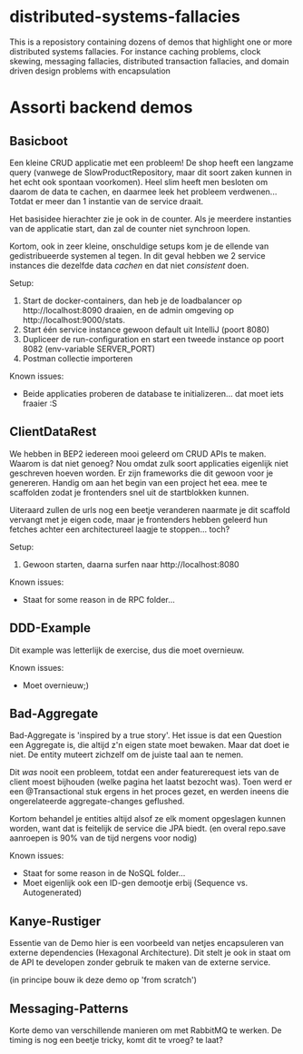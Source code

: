 # distributed-systems-fallacies
This is a reposistory containing dozens of demos that highlight one or more distributed systems fallacies. For instance caching problems, clock skewing, messaging fallacies, distributed transaction fallacies, and domain driven design problems with encapsulation

# Assorti backend demos

## Basicboot

Een kleine CRUD applicatie met een probleem! De shop heeft een langzame query (vanwege de SlowProductRepository, maar
dit soort zaken kunnen in het echt ook spontaan voorkomen). Heel slim heeft men besloten om daarom de data te cachen, en 
daarmee leek het probleem verdwenen... Totdat er meer dan 1 instantie van de service draait.

Het basisidee hierachter zie je ook in de counter. Als je meerdere instanties van de applicatie start, dan zal de counter 
niet synchroon lopen.

Kortom, ook in zeer kleine, onschuldige setups kom je de ellende van gedistribueerde systemen al tegen. In dit geval
hebben we 2 service instances die dezelfde data _cachen_ en dat niet *consistent* doen.

Setup:

1. Start de docker-containers, dan heb je de loadbalancer op http://localhost:8090 draaien, en de admin omgeving op 
   http://localhost:9000/stats.
2. Start één service instance gewoon default uit IntelliJ (poort 8080)
3. Dupliceer de run-configuration en start een tweede instance op poort 8082 (env-variable SERVER_PORT)
4. Postman collectie importeren

Known issues:

* Beide applicaties proberen de database te initializeren... dat moet iets fraaier :S 


## ClientDataRest 

We hebben in BEP2 iedereen mooi geleerd om CRUD APIs te maken. Waarom is dat niet genoeg? Nou omdat zulk soort applicaties
eigenlijk niet geschreven hoeven worden. Er zijn frameworks die dit gewoon voor je genereren. Handig om aan het begin van 
een project het eea. mee te scaffolden zodat je frontenders snel uit de startblokken kunnen.

Uiteraard zullen de urls nog een beetje veranderen naarmate je dit scaffold vervangt met je eigen code, maar je frontenders
hebben geleerd hun fetches achter een architectureel laagje te stoppen... toch?

Setup:

1. Gewoon starten, daarna surfen naar http://localhost:8080

Known issues:

* Staat for some reason in de RPC folder...

## DDD-Example

Dit example was letterlijk de exercise, dus die moet overnieuw.

Known issues:

* Moet overnieuw;)

## Bad-Aggregate

Bad-Aggregate is 'inspired by a true story'. Het issue is dat een Question een Aggregate is, die altijd z'n eigen state moet
bewaken. Maar dat doet ie niet. De entity muteert zichzelf om de juiste taal aan te nemen.

Dit *was* nooit een probleem, totdat een ander featurerequest iets van de client moest bijhouden (welke pagina het laatst bezocht was).
Toen werd er een @Transactional stuk ergens in het proces gezet, en werden ineens die ongerelateerde aggregate-changes geflushed.

Kortom behandel je entities altijd alsof ze elk moment opgeslagen kunnen worden, want dat is feitelijk de service die JPA biedt.
(en overal repo.save aanroepen is 90% van de tijd nergens voor nodig)

Known issues:

* Staat for some reason in de NoSQL folder...
* Moet eigenlijk ook een ID-gen demootje erbij (Sequence vs. Autogenerated)

## Kanye-Rustiger

Essentie van de Demo hier is een voorbeeld van netjes encapsuleren van externe dependencies (Hexagonal Architecture). Dit
stelt je ook in staat om de API te developen zonder gebruik te maken van de externe service.

(in principe bouw ik deze demo op 'from scratch')


## Messaging-Patterns

Korte demo van verschillende manieren om met RabbitMQ te werken. De timing is nog een beetje tricky, komt dit te vroeg? te laat?